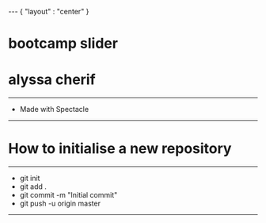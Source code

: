 --- { "layout" : "center" }
# bootcamp slider
# alyssa cherif

---
- Made with Spectacle
---
# How to initialise a new repository
---
- git init
- git add .
- git commit -m "Initial commit"
- git push -u origin master
---
